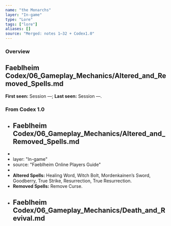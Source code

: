 ```yaml
---
name: "the Monarchs"
layer: "In-game"
type: "Lore"
tags: ["lore"]
aliases: []
source: "Merged: notes 1–32 + Codex1.0"
---
```

### Overview
## Faeblheim Codex/06_Gameplay_Mechanics/Altered_and_Removed_Spells.md

**First seen:** Session —; **Last seen:** Session —.

### From Codex 1.0
- ## Faeblheim Codex/06_Gameplay_Mechanics/Altered_and_Removed_Spells.md
- 
- layer: "In-game"
- source: "Faeblheim Online Players Guide"
- 
- **Altered Spells:** Healing Word, Witch Bolt, Mordenkainen’s Sword, Goodberry, True Strike, Resurrection, True Resurrection.
- **Removed Spells:** Remove Curse.
- ## Faeblheim Codex/06_Gameplay_Mechanics/Death_and_Revival.md
